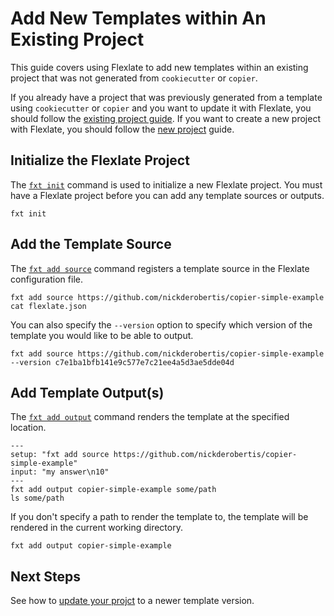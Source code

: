 # Add New Templates within An Existing Project

This guide covers using Flexlate to add new templates within an existing 
project that was not generated from `cookiecutter` or `copier`.

If you already
have a project that was previously generated from a template using
`cookiecutter` or `copier` and you want to update it with Flexlate, 
you should follow the [existing project guide](existing-project.md). 
If you want to create a new project with Flexlate, you should follow 
the [new project](new-project.md) guide.

## Initialize the Flexlate Project

The [`fxt init`](../../commands.md#fxt-bootstrap) command is used
to initialize a new Flexlate project. You must have a Flexlate project 
before you can add any template sources or outputs.

```{run-git-terminal}
fxt init
```

## Add the Template Source

The [`fxt add source`](../../commands.md#fxt-add-source) command registers 
a template source in the Flexlate configuration file.

```{run-fxt-terminal}
fxt add source https://github.com/nickderobertis/copier-simple-example
cat flexlate.json
```

You can also specify the `--version` option to specify which version of 
the template you would like to be able to output.

```shell
fxt add source https://github.com/nickderobertis/copier-simple-example --version c7e1ba1bfb141e9c577e7c21ee4a5d3ae5dde04d
```

## Add Template Output(s)

The [`fxt add output`](../../commands.md#fxt-add-output) command renders the 
template at the specified location. 

```{run-fxt-terminal}
---
setup: "fxt add source https://github.com/nickderobertis/copier-simple-example"
input: "my answer\n10"
---
fxt add output copier-simple-example some/path
ls some/path
```

If you don't specify a path to render the template to, the template will be 
rendered in the current working directory.

```shell
fxt add output copier-simple-example
```

## Next Steps

See how to [update your projct](../updating.md) to a newer template version.